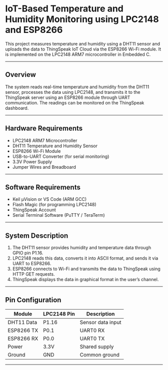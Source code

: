 # IoT-Based Temperature and Humidity Monitoring using LPC2148 and ESP8266

This project measures temperature and humidity using a DHT11 sensor and uploads the data to ThingSpeak IoT Cloud via the ESP8266 Wi-Fi module. It is implemented on the LPC2148 ARM7 microcontroller in Embedded C.

---

## Overview

The system reads real-time temperature and humidity from the DHT11 sensor, processes the data using LPC2148, and transmits it to the ThingSpeak server using an ESP8266 module through UART communication. The readings can be monitored on the ThingSpeak dashboard.

---

## Hardware Requirements

- LPC2148 ARM7 Microcontroller  
- DHT11 Temperature and Humidity Sensor  
- ESP8266 Wi-Fi Module  
- USB-to-UART Converter (for serial monitoring)  
- 3.3V Power Supply  
- Jumper Wires and Breadboard  

---

## Software Requirements

- Keil µVision or VS Code (ARM GCC)  
- Flash Magic (for programming LPC2148)  
- ThingSpeak Account  
- Serial Terminal Software (PuTTY / TeraTerm)

---

## System Description

1. The DHT11 sensor provides humidity and temperature data through GPIO pin P1.16.  
2. LPC2148 reads this data, converts it into ASCII format, and sends it via UART to ESP8266.  
3. ESP8266 connects to Wi-Fi and transmits the data to ThingSpeak using HTTP GET requests.  
4. ThingSpeak displays the data in graphical format in the user’s channel.

---

## Pin Configuration

| Module | LPC2148 Pin | Description |
|---------|--------------|-------------|
| DHT11 Data | P1.16 | Sensor data input |
| ESP8266 TX | P0.1 | UART0 RX |
| ESP8266 RX | P0.0 | UART0 TX |
| Power | 3.3V | Shared supply |
| Ground | GND | Common ground |

---


